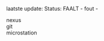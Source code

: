 laatste update: 
Status: FAALT - fout - 
<div class="service R">nexus</div><div class="service R">git</div><div class="service R">microstation</div>